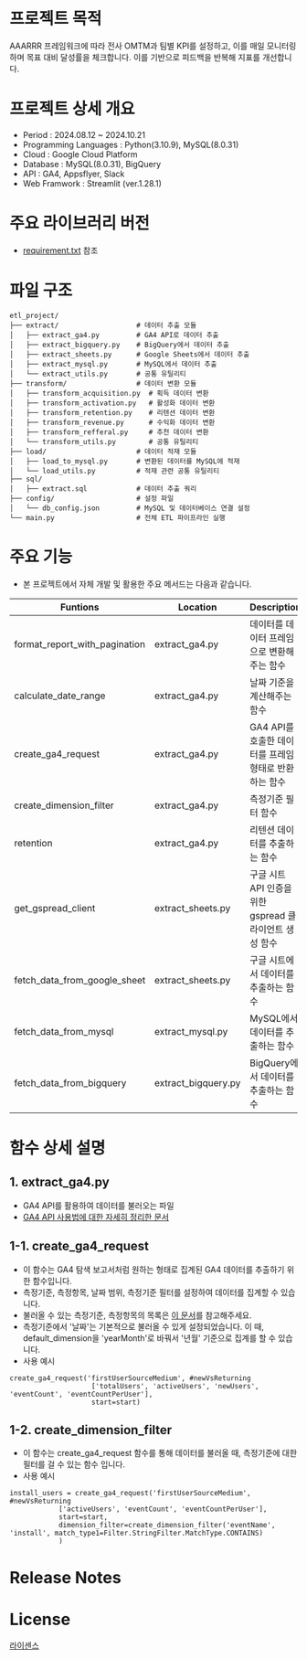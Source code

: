 # 프로젝트 목적
AAARRR 프레임워크에 따라 전사 OMTM과 팀별 KPI를 설정하고, 이를 매일 모니터링하며 목표 대비 달성률을 체크합니다. 이를 기반으로 피드백을 반복해 지표를 개선합니다. 

# 프로젝트 상세 개요
- Period : 2024.08.12 ~ 2024.10.21
- Programming Languages : Python(3.10.9), MySQL(8.0.31)
- Cloud : Google Cloud Platform
- Database : MySQL(8.0.31), BigQuery
- API : GA4, Appsflyer, Slack
- Web Framwork : Streamlit (ver.1.28.1)

# 주요 라이브러리 버전
- [requirement.txt](etl_dashboard/requirement.txt) 참조

# 파일 구조
```
etl_project/
├── extract/                   # 데이터 추출 모듈
│   ├── extract_ga4.py         # GA4 API로 데이터 추출
│   ├── extract_bigquery.py    # BigQuery에서 데이터 추출
│   ├── extract_sheets.py      # Google Sheets에서 데이터 추출
│   ├── extract_mysql.py       # MySQL에서 데이터 추출
│   └── extract_utils.py       # 공통 유틸리티
├── transform/                 # 데이터 변환 모듈
│   ├── transform_acquisition.py  # 획득 데이터 변환
│   ├── transform_activation.py   # 활성화 데이터 변환
│   ├── transform_retention.py    # 리텐션 데이터 변환
│   ├── transform_revenue.py      # 수익화 데이터 변환
│   ├── transform_refferal.py     # 추천 데이터 변환
│   └── transform_utils.py        # 공통 유틸리티
├── load/                      # 데이터 적재 모듈
│   ├── load_to_mysql.py       # 변환된 데이터를 MySQL에 적재
│   └── load_utils.py          # 적재 관련 공통 유틸리티
├── sql/
│   ├── extract.sql            # 데이터 추출 쿼리
├── config/                    # 설정 파일
│   └── db_config.json         # MySQL 및 데이터베이스 연결 설정
└── main.py                    # 전체 ETL 파이프라인 실행
```

# 주요 기능
- 본 프로젝트에서 자체 개발 및 활용한 주요 메서드는 다음과 같습니다.

| Funtions | Location | Description |
| --- | --- | --- |
| format_report_with_pagination | extract_ga4.py | 데이터를 데이터 프레임으로 변환해주는 함수 |
| calculate_date_range | extract_ga4.py | 날짜 기준을 계산해주는 함수 |
| create_ga4_request | extract_ga4.py | GA4 API를 호출한 데이터를 프레임형태로 반환하는 함수 |
| create_dimension_filter | extract_ga4.py | 측정기준 필터 함수 |
| retention | extract_ga4.py | 리텐션 데이터를 추출하는 함수 |
| get_gspread_client | extract_sheets.py | 구글 시트 API 인증을 위한 gspread 클라이언트 생성 함수 |
| fetch_data_from_google_sheet | extract_sheets.py | 구글 시트에서 데이터를 추출하는 함수 |
| fetch_data_from_mysql | extract_mysql.py| MySQL에서 데이터를 추출하는 함수 |
| fetch_data_from_bigquery | extract_bigquery.py | BigQuery에서 데이터를 추출하는 함수 |

# 함수 상세 설명
## 1. extract_ga4.py
- GA4 API를 활용하여 데이터를 불러오는 파일
- [GA4 API 사용법에 대한 자세히 정리한 문서](https://github.com/kunyoungkim/ga4-api?tab=readme-ov-file) 
## 1-1. create_ga4_request
- 이 함수는 GA4 탐색 보고서처럼 원하는 형태로 집계된 GA4 데이터를 추출하기 위한 함수입니다.
- 측정기준, 측정항목, 날짜 범위, 측정기준 필터를 설정하여 데이터를 집계할 수 있습니다.
- 불러올 수 있는 측정기준, 측정항목의 목록은 [이 문서](https://developers.google.com/analytics/devguides/reporting/data/v1/api-schema?hl=ko)를 참고해주세요. 
- 측정기준에서 '날짜'는 기본적으로 불러올 수 있게 설정되었습니다. 이 때, default_dimension을 'yearMonth'로 바꿔서 '년월' 기준으로 집계를 할 수 있습니다.
- 사용 예시
```
create_ga4_request('firstUserSourceMedium', #newVsReturning
                    ['totalUsers', 'activeUsers', 'newUsers', 'eventCount', 'eventCountPerUser'],
                    start=start)
```

## 1-2. create_dimension_filter
- 이 함수는 create_ga4_request 함수를 통해 데이터를 불러올 때, 측정기준에 대한 필터를 걸 수 있는 함수 입니다.
- 사용 예시
```
install_users = create_ga4_request('firstUserSourceMedium', #newVsReturning
            ['activeUsers', 'eventCount', 'eventCountPerUser'],
            start=start,
            dimension_filter=create_dimension_filter('eventName', 'install', match_type1=Filter.StringFilter.MatchType.CONTAINS)
            )
```

# Release Notes

# License
[라이센스](https://github.com/kunyoungkim/etl_dashboard/tree/main?tab=MIT-1-ov-file)

